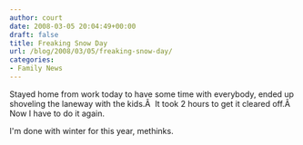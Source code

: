 ```yaml
---
author: court
date: 2008-03-05 20:04:49+00:00
draft: false
title: Freaking Snow Day
url: /blog/2008/03/05/freaking-snow-day/
categories:
- Family News
---
```


Stayed home from work today to have some time with everybody, ended up shoveling the laneway with the kids.Â  It took 2 hours to get it cleared off.Â  Now I have to do it again.

I'm done with winter for this year, methinks.
